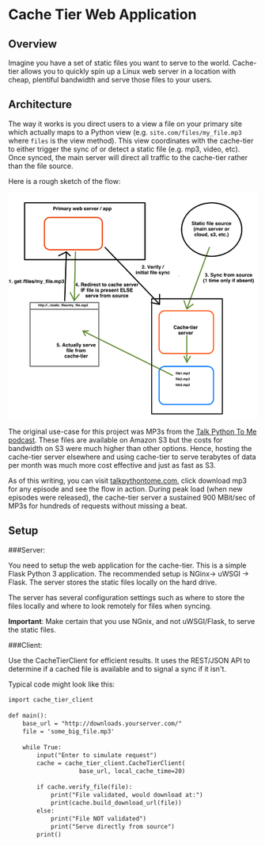 # Cache Tier Web Application

## Overview

Imagine you have a set of static files you want to serve to the world. Cache-tier allows you to quickly spin up a Linux web server in a location with cheap, plentiful bandwidth and serve those files to your users.

## Architecture

The way it works is you direct users to a view a file on your primary site which actually maps to a Python view (e.g. `site.com/files/my_file.mp3` where `files` is the view method). This view coordinates with the cache-tier to either trigger the sync of or detect a static file (e.g. mp3, video, etc). Once synced, the main server will direct all traffic to the cache-tier rather than the file source.

Here is a rough sketch of the flow:

![cache-tier architecture](docs/images/cache-tier-arch.png)

The original use-case for this project was MP3s from the [Talk Python To Me podcast](http://talkpythontome.com). These files are available on Amazon S3 but the costs for bandwidth on S3 were much higher than other options. Hence, hosting the cache-tier server elsewhere and using cache-tier to serve terabytes of data per month was much more cost effective and just as fast as S3.

As of this writing, you can visit [talkpythontome.com](http://talkpythontome.com), click download mp3 for any episode and see the flow in action. During peak load (when new episodes were released), the cache-tier server a sustained 900 MBit/sec of MP3s for hundreds of requests without missing a beat.

## Setup

###Server:

You need to setup the web application for the cache-tier. This is a simple Flask Python 3 application. The recommended setup is NGinx-> uWSGI -> Flask. The server stores the static files locally on the hard drive. 

The server has several configuration settings such as where to store the files locally and where to look remotely for files when syncing.

**Important**: Make certain that you use NGnix, and not uWSGI/Flask, to serve the static files.

###Client:

Use the CacheTierClient for efficient results. It uses the REST/JSON API to determine if a cached file is available and to signal a sync if it isn't.

Typical code might look like this:

    import cache_tier_client
    
    def main():
        base_url = "http://downloads.yourserver.com/"
        file = 'some_big_file.mp3'
    
        while True:
            input("Enter to simulate request")
            cache = cache_tier_client.CacheTierClient(
                        base_url, local_cache_time=20)
                        
            if cache.verify_file(file):
                print("File validated, would download at:")
                print(cache.build_download_url(file))
            else:
                print("File NOT validated")
                print("Serve directly from source")
            print()

